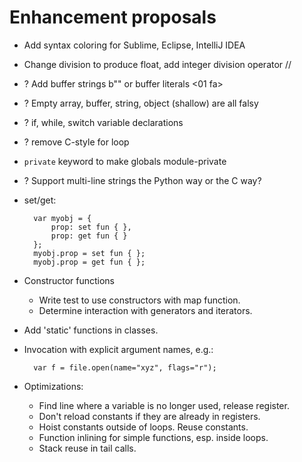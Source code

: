 ﻿Enhancement proposals
=====================

* Add syntax coloring for Sublime, Eclipse, IntelliJ IDEA

* Change division to produce float, add integer division operator //

* ? Add buffer strings b"" or buffer literals <01 fa>

* ? Empty array, buffer, string, object (shallow) are all falsy

* ? if, while, switch variable declarations

* ? remove C-style for loop

* `private` keyword to make globals module-private

* ? Support multi-line strings the Python way or the C way?

* set/get:

        var myobj = {
            prop: set fun { },
            prop: get fun { }
        };
        myobj.prop = set fun { };
        myobj.prop = get fun { };

* Constructor functions

    - Write test to use constructors with map function.
    - Determine interaction with generators and iterators.

* Add 'static' functions in classes.

* Invocation with explicit argument names, e.g.:

        var f = file.open(name="xyz", flags="r");

* Optimizations:

    - Find line where a variable is no longer used, release register.
    - Don't reload constants if they are already in registers.
    - Hoist constants outside of loops.  Reuse constants.
    - Function inlining for simple functions, esp. inside loops.
    - Stack reuse in tail calls.
